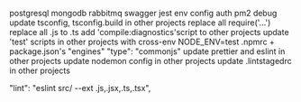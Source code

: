 postgresql
mongodb
rabbitmq
swagger
jest
env
config
auth
pm2
debug
update tsconfig, tsconfig.build in other projects
replace all require('...')
replace all .js to .ts
add 'compile:diagnostics'script to other projects
update 'test' scripts in other projects with cross-env NODE_ENV=test
.npmrc + package.json's "engines"
"type": "commonjs"
update prettier and eslint in other projects
update nodemon config in other projects
update .lintstagedrc in other projects

"lint": "eslint src/ --ext .js,.jsx,.ts,.tsx",
